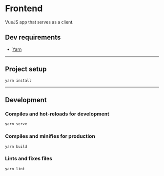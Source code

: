 # Frontend

VueJS app that serves as a client.

## Dev requirements
* [Yarn](https://classic.yarnpkg.com/en/docs/install)

---
## Project setup

```
yarn install
```

---
## Development

### Compiles and hot-reloads for development
```
yarn serve
```

### Compiles and minifies for production
```
yarn build
```

### Lints and fixes files
```
yarn lint
```
